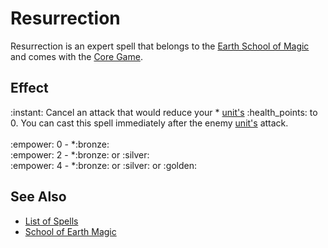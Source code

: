 # Resurrection

Resurrection is an expert spell that belongs to the [Earth School of Magic](school_of_earth_magic.md) and comes with the [Core Game](../content.md).


## Effect

:instant: Cancel an attack that would reduce your \* [unit's](../units.md) :health_points: to 0. You can cast this spell immediately after the enemy [unit's](../units.md) attack.<br><br>:empower: 0 - \*:bronze:<br>:empower: 2 - \*:bronze: or :silver:<br>:empower: 4 - \*:bronze: or :silver: or :golden:


## See Also

- [List of Spells](../spells.md)
- [School of Earth Magic](school_of_earth_magic.md)
